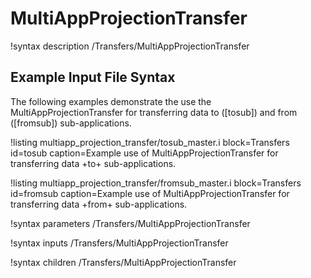 # MultiAppProjectionTransfer

!syntax description /Transfers/MultiAppProjectionTransfer

## Example Input File Syntax

The following examples demonstrate the use the MultiAppProjectionTransfer for transferring data
to ([tosub]) and from ([fromsub]) sub-applications.

!listing multiapp_projection_transfer/tosub_master.i block=Transfers id=tosub caption=Example use of MultiAppProjectionTransfer for transferring data +to+ sub-applications.

!listing multiapp_projection_transfer/fromsub_master.i block=Transfers id=fromsub caption=Example use of MultiAppProjectionTransfer for transferring data +from+ sub-applications.

!syntax parameters /Transfers/MultiAppProjectionTransfer

!syntax inputs /Transfers/MultiAppProjectionTransfer

!syntax children /Transfers/MultiAppProjectionTransfer
